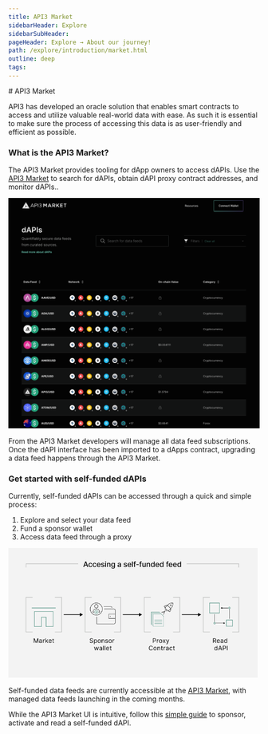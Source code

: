 ```yaml
---
title: API3 Market
sidebarHeader: Explore
sidebarSubHeader:
pageHeader: Explore → About our journey!
path: /explore/introduction/market.html
outline: deep
tags:
---
```


<PageHeader/>

<SearchHighlight/>
<!-- section to review upon staged beta of market -->
# API3 Market

API3 has developed an oracle solution that enables smart contracts to access and
utilize valuable real-world data with ease. As such it is essential to make sure
the process of accessing this data is as user-friendly and efficient as
possible.

### What is the API3 Market?

The API3 Market provides tooling for dApp owners to access dAPIs. Use the
[API3 Market<ExternalLinkImage/>](https://market.api3.org) to search for dAPIs,
obtain dAPI proxy contract addresses, and monitor dAPIs..

<img src="../assets/images/API3_market_march2023_v1.png" style="width:1200px">

From the API3 Market developers will manage all data feed subscriptions. Once
the dAPI interface has been imported to a dApps contract, upgrading a data feed
happens through the API3 Market.

### Get started with self-funded dAPIs

Currently, self-funded dAPIs can be accessed through a quick and simple process:

1. Explore and select your data feed
2. Fund a sponsor wallet
3. Access data feed through a proxy

<img src="../assets/images/self_funded_market_process_notext.png" style="width:500px">

Self-funded data feeds are currently accessible at the
[API3 Market<ExternalLinkImage/>](https://market.api3.org), with managed data
feeds launching in the coming months.

While the API3 Market UI is intuitive, follow this
[simple guide](/guides/dapis/subscribing-self-funded-dapis/) to sponsor,
activate and read a self-funded dAPI.
